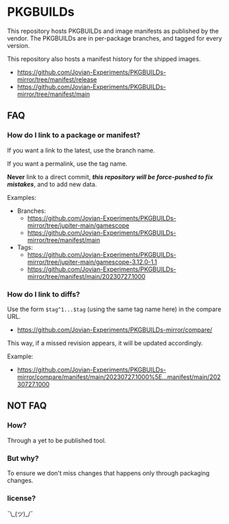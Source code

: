 PKGBUILDs
=========

This repository hosts PKGBUILDs and image manifests as published by the vendor.
The PKGBUILDs are in per-package branches, and tagged for every version.

This repository also hosts a manifest history for the shipped images.

 - https://github.com/Jovian-Experiments/PKGBUILDs-mirror/tree/manifest/release
 - https://github.com/Jovian-Experiments/PKGBUILDs-mirror/tree/manifest/main

FAQ
---

### How do I link to a package or manifest?

If you want a link to the latest, use the branch name.

If you want a permalink, use the tag name.

**Never** link to a direct commit, ***this repository will be force-pushed to fix mistakes***, and to add new data.

Examples:

 - Branches:
    - https://github.com/Jovian-Experiments/PKGBUILDs-mirror/tree/jupiter-main/gamescope
    - https://github.com/Jovian-Experiments/PKGBUILDs-mirror/tree/manifest/main
 - Tags:
    - https://github.com/Jovian-Experiments/PKGBUILDs-mirror/tree/jupiter-main/gamescope-3.12.0-1.1
    - https://github.com/Jovian-Experiments/PKGBUILDs-mirror/tree/manifest/main/20230727.1000


### How do I link to diffs?

Use the form `$tag^1...$tag` (using the same tag name here) in the compare URL.

 - https://github.com/Jovian-Experiments/PKGBUILDs-mirror/compare/

This way, if a missed revision appears, it will be updated accordingly.

Example:

 - https://github.com/Jovian-Experiments/PKGBUILDs-mirror/compare/manifest/main/20230727.1000%5E...manifest/main/20230727.1000


NOT FAQ
-------

### How?

Through a yet to be published tool.


### But why?

To ensure we don't miss changes that happens only through packaging changes.


### license?

¯\\\_(ツ)\_/¯
